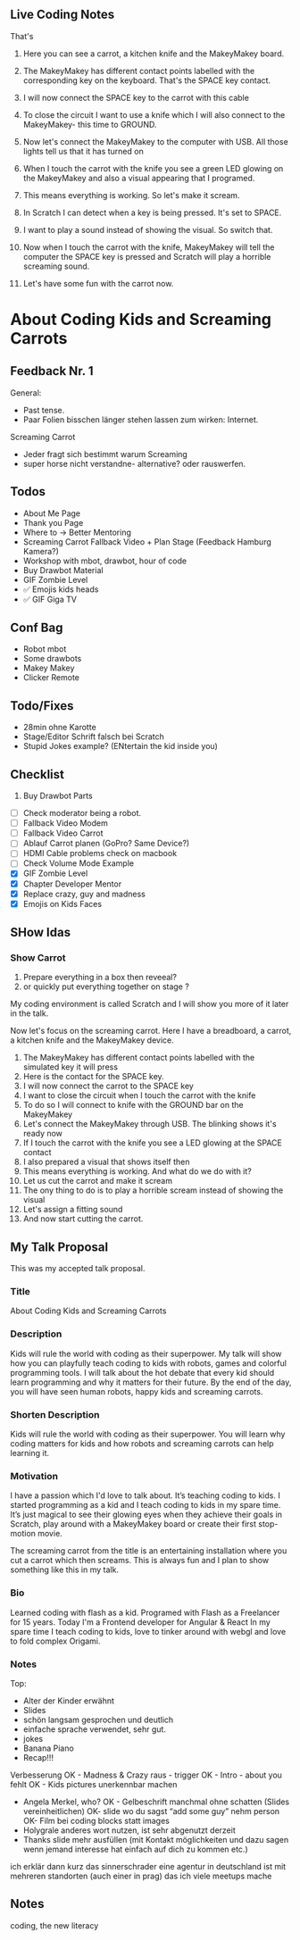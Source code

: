 ## Live Coding Notes
That's

1. Here you can see a carrot, a kitchen knife and the MakeyMakey board.

2. The MakeyMakey has different contact points labelled with the corresponding key on the keyboard. That's the SPACE key contact.

3. I will now connect the SPACE key to the carrot with this cable

4. To close the circuit I want to use a knife which I will also connect to the MakeyMakey- this time to GROUND.

5. Now let's connect the MakeyMakey to the computer with USB. All those lights tell us that it has turned on

6. When I touch the carrot with the knife you see a green LED glowing on the MakeyMakey and also a visual appearing that I programed.

7. This means everything is working. So let's make it scream.

8. In Scratch I can detect when a key is being pressed. It's set to SPACE.

9. I want to play a sound instead of showing the visual. So switch that.

10. Now when I touch the carrot with the knife, MakeyMakey will tell the computer the SPACE key is pressed and Scratch will play a horrible screaming sound.

11. Let's have some fun with the carrot now.






# About Coding Kids and Screaming Carrots

## Feedback Nr. 1
General:
+ Past tense.
+ Paar Folien bisschen länger stehen lassen zum wirken: Internet.

Screaming Carrot
+ Jeder fragt sich bestimmt warum Screaming
+ super horse nicht verstandne- alternative? oder rauswerfen.


## Todos
+ About Me Page
+ Thank you Page
+ Where to -> Better Mentoring
+ Screaming Carrot Fallback Video + Plan Stage (Feedback Hamburg Kamera?)
+ Workshop with mbot, drawbot, hour of code
+ Buy Drawbot Material
+ GIF Zombie Level
+ ✅ Emojis kids heads
+ ✅ GIF Giga TV

## Conf Bag
+ Robot mbot
+ Some drawbots
+ Makey Makey
+ Clicker Remote

## Todo/Fixes
+ 28min ohne Karotte
+ Stage/Editor Schrift falsch bei Scratch
+ Stupid Jokes example? (ENtertain the kid inside you)

## Checklist
1. Buy Drawbot Parts
+ [ ] Check moderator being a robot.
+ [ ] Fallback Video Modem
+ [ ] Fallback Video Carrot
+ [ ] Ablauf Carrot planen (GoPro? Same Device?)
+ [ ] HDMI Cable problems check on macbook
+ [ ] Check Volume Mode Example
+ [x] GIF Zombie Level
+ [x] Chapter Developer Mentor
+ [x] Replace crazy, guy and madness
+ [x] Emojis on Kids Faces

## SHow Idas
### Show Carrot
1. Prepare everything in a box then reveeal?
2. or quickly put everything together on stage ?




My coding environment is called Scratch
and I will show you more of it later in the talk.

Now let's focus on the screaming carrot.
Here I have a breadboard, a carrot, a kitchen knife and the MakeyMakey device.

1. The MakeyMakey has different contact points labelled with the simulated key it will press
2. Here is the contact for the SPACE key.
3. I will now connect the carrot to the SPACE key
4. I want to close the circuit when I touch the carrot with the knife
5. To do so I will connect to knife with the GROUND bar on the MakeyMakey
6. Let's connect the MakeyMakey through USB. The blinking shows it's ready now
7. If I touch the carrot with the knife you see a LED glowing at the SPACE contact
8. I also prepared a visual that shows itself then
8. This means everything is working. And what do we do with it?
9. Let us cut the carrot and make it scream
10. The ony thing to do is to play a horrible scream instead of showing the visual
11. Let's assign a fitting sound
12. And now start cutting the carrot.

## My Talk Proposal
This was my accepted talk proposal.

### Title
About Coding Kids and Screaming Carrots

### Description
Kids will rule the world with coding as their superpower.
My talk will show how you can playfully teach coding to kids with robots, games and colorful programming tools. I will talk about the hot debate that every kid should learn programming and why it matters for their future. By the end of the day, you will have seen human robots, happy kids and screaming carrots.

### Shorten Description
Kids will rule the world with coding as their superpower. You will learn why coding matters for kids and how robots and screaming carrots can help learning it.

### Motivation
I have a passion which I'd love to talk about. It’s teaching coding to kids. I started programming as a kid and I teach coding to kids in my spare time. It’s just magical to see their glowing eyes when they achieve their goals in Scratch, play around with a MakeyMakey board or create their first stop-motion movie.

The screaming carrot from the title is an entertaining installation where you cut a carrot which then screams. This is always fun and I plan to show something like this in my talk.

### Bio
Learned coding with flash as a kid.
Programed with Flash as a Freelancer for 15 years.
Today I'm a Frontend developer for Angular & React
In my spare time I teach coding to kids, love to tinker around with webgl and love to fold complex Origami.


### Notes
Top:
- Alter der Kinder erwähnt
- Slides
- schön langsam gesprochen und deutlich
- einfache sprache verwendet, sehr gut.
- jokes
- Banana Piano
- Recap!!!



Verbesserung
OK - Madness & Crazy raus - trigger
OK - Intro - about you fehlt
OK - Kids pictures unerkennbar machen
- Angela Merkel, who?
OK - Gelbeschrift manchmal ohne schatten (Slides vereinheitlichen)
OK- slide wo du sagst “add some guy” nehm person
OK- Film bei coding blocks statt images
- Holygrale anderes wort nutzen, ist sehr abgenutzt derzeit
- Thanks slide mehr ausfüllen (mit Kontakt möglichkeiten und dazu sagen wenn jemand interesse hat einfach auf dich zu kommen etc.)


ich erklär dann kurz das sinnerschrader eine agentur in deutschland ist mit mehreren standorten (auch einer in prag) das ich viele meetups mache



## Notes
coding, the new literacy